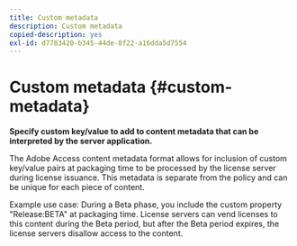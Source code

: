 ```yaml
---
title: Custom metadata
description: Custom metadata
copied-description: yes
exl-id: d7783420-b345-44de-8f22-a16dda5d7554
---
```

# Custom metadata {#custom-metadata}

**Specify custom key/value to add to content metadata that can be interpreted by the server application.**

The Adobe Access content metadata format allows for inclusion of custom key/value pairs at packaging time to be processed by the license server during license issuance. This metadata is separate from the policy and can be unique for each piece of content.

Example use case: During a Beta phase, you include the custom property "Release:BETA" at packaging time. License servers can vend licenses to this content during the Beta period, but after the Beta period expires, the license servers disallow access to the content.
